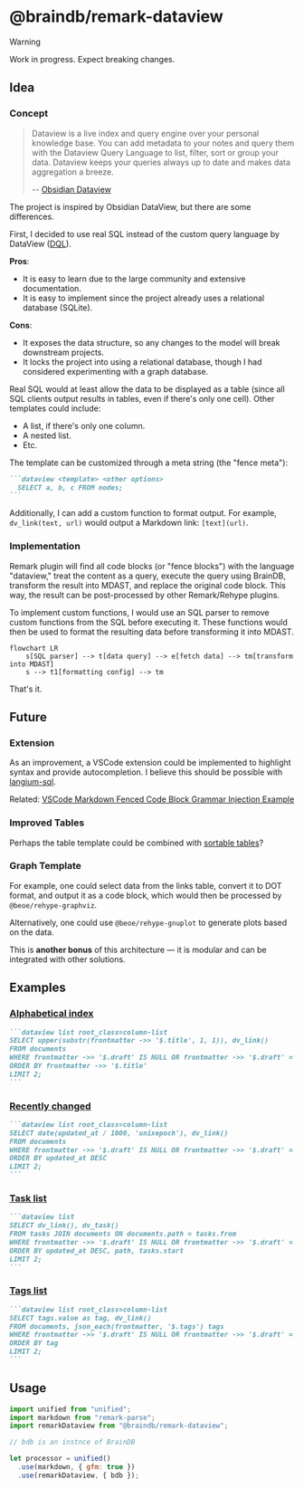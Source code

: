 # @braindb/remark-dataview

> [!WARNING]
> Work in progress. Expect breaking changes.

## Idea

### Concept

> Dataview is a live index and query engine over your personal knowledge base. You can add metadata to your notes and query them with the Dataview Query Language to list, filter, sort or group your data. Dataview keeps your queries always up to date and makes data aggregation a breeze.
>
> -- [Obsidian Dataview](https://blacksmithgu.github.io/obsidian-dataview/)

The project is inspired by Obsidian DataView, but there are some differences.

First, I decided to use real SQL instead of the custom query language by DataView ([DQL](https://blacksmithgu.github.io/obsidian-dataview/queries/dql-js-inline/)).

**Pros**:

- It is easy to learn due to the large community and extensive documentation.
- It is easy to implement since the project already uses a relational database (SQLite).

**Cons**:

- It exposes the data structure, so any changes to the model will break downstream projects.
- It locks the project into using a relational database, though I had considered experimenting with a graph database.

Real SQL would at least allow the data to be displayed as a table (since all SQL clients output results in tables, even if there's only one cell). Other templates could include:

- A list, if there's only one column.
- A nested list.
- Etc.

The template can be customized through a meta string (the "fence meta"):

````md
```dataview <template> <other options>
  SELECT a, b, c FROM nodes;
```
````

Additionally, I can add a custom function to format output. For example, `dv_link(text, url)` would output a Markdown link: `[text](url)`.

### Implementation

Remark plugin will find all code blocks (or "fence blocks") with the language "dataview," treat the content as a query, execute the query using BrainDB, transform the result into MDAST, and replace the original code block. This way, the result can be post-processed by other Remark/Rehype plugins.

To implement custom functions, I would use an SQL parser to remove custom functions from the SQL before executing it. These functions would then be used to format the resulting data before transforming it into MDAST.

```mermaid
flowchart LR
    s[SQL parser] --> t[data query] --> e[fetch data] --> tm[transform into MDAST]
    s --> t1[formatting config] --> tm
```

That's it.

## Future

### Extension

As an improvement, a VSCode extension could be implemented to highlight syntax and provide autocompletion. I believe this should be possible with [langium-sql](https://github.com/TypeFox/langium-sql/blob/main/packages/langium-sql/).

Related: [VSCode Markdown Fenced Code Block Grammar Injection Example](https://github.com/mjbvz/vscode-fenced-code-block-grammar-injection-example)

### Improved Tables

Perhaps the table template could be combined with [sortable tables](https://astro-digital-garden.stereobooster.com/recipes/sortable-tables/)?

### Graph Template

For example, one could select data from the links table, convert it to DOT format, and output it as a code block, which would then be processed by `@beoe/rehype-graphviz`.

Alternatively, one could use `@beoe/rehype-gnuplot` to generate plots based on the data.

This is **another bonus** of this architecture — it is modular and can be integrated with other solutions.

## Examples

### [Alphabetical index](https://astro-digital-garden.stereobooster.com/alphabetical/)

````md
```dataview list root_class=column-list
SELECT upper(substr(frontmatter ->> '$.title', 1, 1)), dv_link()
FROM documents
WHERE frontmatter ->> '$.draft' IS NULL OR frontmatter ->> '$.draft' = false
ORDER BY frontmatter ->> '$.title'
LIMIT 2;
```
````

### [Recently changed](https://astro-digital-garden.stereobooster.com/recent/)

````md
```dataview list root_class=column-list
SELECT date(updated_at / 1000, 'unixepoch'), dv_link()
FROM documents
WHERE frontmatter ->> '$.draft' IS NULL OR frontmatter ->> '$.draft' = false
ORDER BY updated_at DESC
LIMIT 2;
```
````

### [Task list](https://astro-digital-garden.stereobooster.com/recipes/task-extraction/)

````md
```dataview list
SELECT dv_link(), dv_task()
FROM tasks JOIN documents ON documents.path = tasks.from
WHERE frontmatter ->> '$.draft' IS NULL OR frontmatter ->> '$.draft' = false
ORDER BY updated_at DESC, path, tasks.start
LIMIT 2;
```
````

### [Tags list](https://astro-digital-garden.stereobooster.com/tags/)

````md
```dataview list root_class=column-list
SELECT tags.value as tag, dv_link()
FROM documents, json_each(frontmatter, '$.tags') tags
WHERE frontmatter ->> '$.draft' IS NULL OR frontmatter ->> '$.draft' = false
ORDER BY tag
LIMIT 2;
```
````

## Usage

```javascript
import unified from "unified";
import markdown from "remark-parse";
import remarkDataview from "@braindb/remark-dataview";

// bdb is an instnce of BrainDB

let processor = unified()
  .use(markdown, { gfm: true })
  .use(remarkDataview, { bdb });
```
